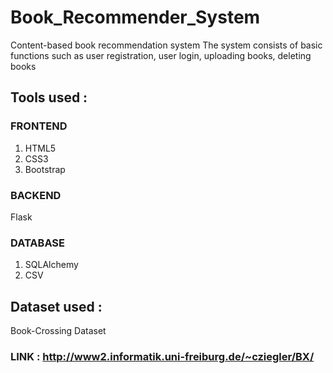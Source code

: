 # Book_Recommender_System
Content-based book recommendation system
The system consists of basic functions such as user registration, user login, uploading books, deleting books


## Tools used :
### FRONTEND
1. HTML5
2. CSS3
3. Bootstrap
### BACKEND
Flask
### DATABASE
1. SQLAlchemy
2. CSV


## Dataset used :
Book-Crossing Dataset
### LINK : http://www2.informatik.uni-freiburg.de/~cziegler/BX/
